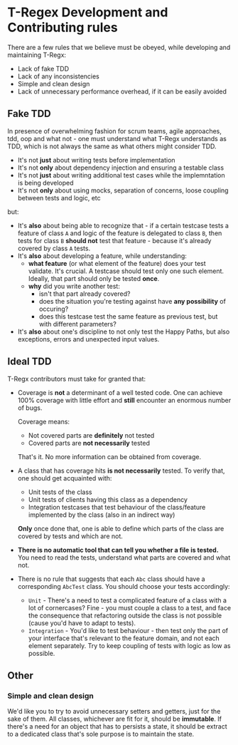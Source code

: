 # T-Regex Development and Contributing rules

There are a few rules that we believe must be obeyed, while developing and maintaining T-Regx:
 - Lack of fake TDD
 - Lack of any inconsistencies
 - Simple and clean design
 - Lack of unnecessary performance overhead, if it can be easily avoided

## Fake TDD
In presence of overwhelming fashion for scrum teams, agile approaches, tdd, oop and what not - one must understand what T-Regx 
understands as TDD, which is not always the same as what others might consider TDD.

   - It's not **just** about writing tests before implementation
   - It's not **only** about dependency injection and ensuring a testable class
   - It's not **just** about writing additional test cases while the implemntation is being developed
   - It's not **only** about using mocks, separation of concerns, loose coupling between tests and logic, etc

 but:
   - It's **also** about being able to recognize that - if a certain testcase tests a feature of class `A` and logic of the feature is 
     delegated to class `B`, then tests for class `B` **should not** test that feature - because it's already covered by class `A` tests.
   - It's **also** about developing a feature, while understanding: 
     - **what feature** (or what element of the feature) does your test validate. It's crucial. A testcase should test only one 
       such element. Ideally, that part should only be tested **once**.
     - **why** did you write another test:
       - isn't that part already covered?
       - does the situation you're testing against have **any possibility** of occuring?
       - does this testcase test the same feature as previous test, but with different parameters?
  - It's **also** about one's discipline to not only test the Happy Paths, but also exceptions, errors and unexpected input values.

## Ideal TDD
  T-Regx contributors must take for granted that:
   - Coverage is **not** a determinant of a well tested code. One can achieve 100% coverage with little effort 
     and **still** encounter an enormous number of bugs. 
     
     Coverage means:
     - Not covered parts are **definitely** not tested
     - Covered parts are **not necessarily** tested
     
     That's it. No more information can be obtained from coverage.
   - A class that has coverage hits **is not necessarily** tested. To verify that, one should get acquainted with:
     - Unit tests of the class
     - Unit tests of clients having this class as a dependency
     - Integration testcases that test behaviour of the class/feature implemented by the class (also in an indirect way)
     
     **Only** once done that, one is able to define which parts of the class are covered by tests and which are not.
   - **There is no automatic tool that can tell you whether a file is tested.** You need to read the tests, understand what
     parts are covered and what not.
   - There is no rule that suggests that each `Abc` class should have a corresponding `AbcTest` class. 
     You should choose your tests accordingly:
     - `Unit` - There's a need to test a complicated feature of a class with a lot of cornercases? Fine - you must couple a class to a test, 
       and face the consequence that refactoring outside the class is not possible (cause you'd have to adapt to tests).
     - `Integration` - You'd like to test behaviour - then test only the part of your interface that's relevant to the feature domain,
       and not each element separately. Try to keep coupling of tests with logic as low as possible.

## Other

### Simple and clean design
We'd like you to try to avoid unnecessary setters and getters, just for the sake of them. All classes, whichever are fit for it, 
should be **immutable**. If there's a need for an object that has to persists a state, it should be extract to a dedicated class 
that's sole purpose is to maintain the state.
  
  
